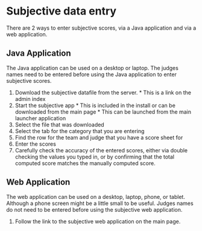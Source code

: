 # Subjective data entry

There are 2 ways to enter subjective scores, via a Java application and via a web application.

## Java Application

The Java application can be used on a desktop or laptop. The judges names need to be entered before using the Java application to enter subjective scores.

  1. Download the subjective datafile from the server.
    * This is a link on the admin index
  1. Start the subjective app
    * This is included in the install or can be downloaded from the main page
    * This can be launched from the main launcher application
  1. Select the file that was downloaded
  1. Select the tab for the category that you are entering
  1. Find the row for the team and judge that you have a score sheet for
  1. Enter the scores
  1. Carefully check the accuracy of the entered scores, either via double checking the values you typed in, or by confirming that the total computed score matches the manually computed score.

## Web Application

The web application can be used on a desktop, laptop, phone, or tablet. Although a phone screen might be a little small to be useful. Judges names do not need to be entered before using the subjective web application.

  1. Follow the link to the subjective web application on the main page.
